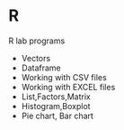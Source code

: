 # R

R lab programs
 - Vectors 
 - Dataframe 
 - Working with CSV files
 - Working with EXCEL files
 - List,Factors,Matrix
 - Histogram,Boxplot
 - Pie chart, Bar chart
